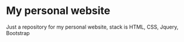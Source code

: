 # My personal website
Just a repository for my personal website, stack is HTML, CSS, Jquery, Bootstrap
